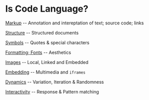 # Is Code Language?

[Markup](index.html) -- Annotation and intereptation of text; source code; links

[Structure](w1.html) -- Structured documents

[Symbols](w2.html) -- Quotes & special characters

[Formatting; Fonts](w3.html) -- Aesthetics

[Images](w4.html) --  Local, Linked and Embedded

[Embedding](w5.html) -- Multimedia and `iframes`

[Dynamics](w6.html) -- Variation, Iteration & Randomness

[Interactivity](w7.html) -- Response & Pattern matching

